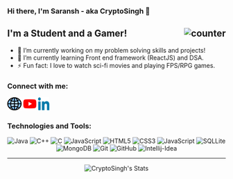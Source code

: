 ### Hi there, I'm Saransh - aka CryptoSingh 👋

## I'm a Student and a Gamer!<img src="https://komarev.com/ghpvc/?username=cryptosingh1337" alt="counter" align="right"/>
- 🔭 I’m currently working on my problem solving skills and projects!
- 🌱 I’m currently learning Front end framework (ReactJS) and DSA.
- ⚡ Fun fact: I love to watch sci-fi movies and playing FPS/RPG games. 

### Connect with me:

<a href="https://cryptosingh1337.github.io/my-site/"><img alt="CryptoSingh" height="30px" width="33px" src="./icons/globe.svg"/></a>
<a href="https://www.youtube.com/cryptosingh"><img alt="YouTube" height="30px" width="30px" src="./icons/youtube.svg"/></a>
<a href="https://www.linkedin.com/in/saransh-kumar-2k19/"><img alt="LinkedIn" height="30px" width="26px" src="./icons/linkedin.svg"/></a>

### Technologies and Tools:

<div align="center">
<img alt="Java" height="30px" width="30px" src="https://github.com/tomchen/stack-icons/blob/master/logos/java.svg" title="Java"/>
<img alt="C++" height="30px" width="30px" src="https://github.com/tomchen/stack-icons/blob/master/logos/c-plusplus.svg" title="C++"/>
<img alt="C" height="30px" width="30px" src="https://github.com/tomchen/stack-icons/blob/master/logos/c.svg" title="C"/>
<img alt="JavaScript" height="30px" width="30px" src="https://github.com/tomchen/stack-icons/blob/master/logos/javascript.svg" title="JavaScript"/>
<img alt="HTML5" height="30px" width="30px" src="https://github.com/tomchen/stack-icons/blob/master/logos/html-5.svg" title="HTML5"/>
<img alt="CSS3" height="30px" width="30px" src="https://github.com/tomchen/stack-icons/blob/master/logos/css-3.svg" title="CSS3"/>
<img alt="JavaScript" height="30px" width="30px" src="https://github.com/tomchen/stack-icons/blob/master/logos/bootstrap.svg" title="Bootstrap"/>
<img alt="SQLLite" height="30px" width="30px" src="https://github.com/tomchen/stack-icons/blob/master/logos/sqlite.svg" title="SQL"/>
<img alt="MongoDB" height="30px" width="30px" src="https://github.com/tomchen/stack-icons/blob/master/logos/mongodb-icon.svg" title="MongoDB"/>
<img alt="Git" height="30px" width="30px" src="https://github.com/tomchen/stack-icons/blob/master/logos/git-icon.svg" title="Git"/>
<img alt="GitHub" height="30px" width="30px" src="https://github.com/tomchen/stack-icons/blob/master/logos/github-icon.svg" 
title="GitHub"/>
<img alt="Intellij-Idea" height="30px" width="30px" src="https://github.com/tomchen/stack-icons/blob/master/logos/intellij-idea.svg" title="Intellij-IDEA"/>
</div>

---

<div align="center">
<img  alt="CryptoSingh's Stats" src="https://github-readme-stats.vercel.app/api?username=CryptoSingh1337&show_icons=true&theme=radical&hide=issues,contribs" title="Stats" />
</div>
